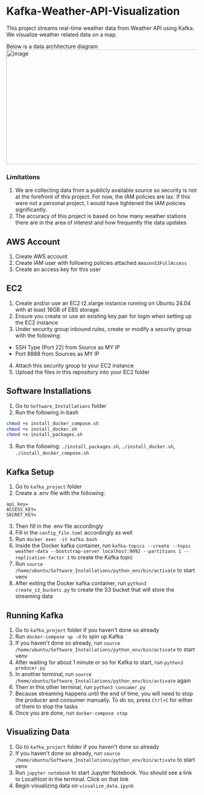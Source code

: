 # Kafka-Weather-API-Visualization
This project streams real-time weather data from Weather API using Kafka. We visualize weather related data on a map.

Below is a data architecture diagram
<img width="959" height="302" alt="image" src="https://github.com/user-attachments/assets/15317ada-c529-402b-84e3-6c22282bd65d" />

### Limitations
1. We are collecting data from a publicly available source so security is not at the forefront of this project. For now, the IAM policies are lax. If this were not a personal project, I would have tightened the IAM policies significantly.
2. The accuracy of this project is based on how many weather stations there are in the area of interest and how frequently the data updates

## AWS Account
1. Create AWS account
2. Create IAM user with following policies attached ```AmazonS3FullAccess```
3. Create an access key for this user

## EC2
1. Create and/or use an EC2 t2.xlarge instance running on Ubuntu 24.04 with at least 16GB of EBS storage.
2. Ensure you create or use an existing key pair for login when setting up the EC2 instance
3. Under security group inbound rules, create or modify a security group with the following:
  - SSH Type (Port 22) from Source as MY IP
  - Port 8888 from Sources as MY IP
4. Attach this security group to your EC2 instance
5. Upload the files in this repository into your EC2 folder

## Software Installations
1. Go to ```Software_Installations``` folder
2. Run the following in bash
```bash
chmod +x install_docker_compose.sh
chmod +x install_docker.sh
chmod +x install_packages.sh
```
3. Run the following: ```./install_packages.sh```, ```./install_docker.sh```, ```./install_docker_compose.sh```

## Kafka Setup
1. Go to ```kafka_project``` folder
2. Create a .env file with the following:
```env
api_key=
ACCESS_KEY=
SECRET_KEY=
```
3. Then fill in the .env file accordingly
4. Fill in the ```config_file.toml``` accordingly as well
5. Run ```docker exec -it kafka bash```
6. Inside the Docker kafka container, run ```kafka-topics --create --topic weather-data --bootstrap-server localhost:9092 --partitions 1 --replication-factor 1``` to create the Kafka topic
7. Run ```source /home/ubuntu/Software_Installations/python_env/bin/activate``` to start venv
8. After exiting the Docker kafka container, run ```python3 create_s3_buckets.py``` to create the S3 bucket that will store the streaming data

## Running Kafka
1. Go to ```kafka_project``` folder if you haven't done so already
2. Run ```docker-compose up -d``` to spin up Kafka
3. If you haven't done so already, run ```source /home/ubuntu/Software_Installations/python_env/bin/activate``` to start venv
4. After waiting for about 1 minute or so for Kafka to start, run ```python3 producer.py```
5. In another terminal, run ```source /home/ubuntu/Software_Installations/python_env/bin/activate``` again
6. Then in this other terminal, run ```python3 consumer.py```
7. Because streaming happens until the end of time, you will need to stop the producer and consumer manually. To do so, press ```Ctrl+C``` for either of them to stop the tasks
8. Once you are done, run ```docker-compose stop```

## Visualizing Data
1. Go to ```kafka_project``` folder if you haven't done so already
2. If you haven't done so already, run ```source /home/ubuntu/Software_Installations/python_env/bin/activate``` to start venv
3. Run ```jupyter notebook``` to start Jupyter Notebook. You should see a link to LocalHost in the terminal. Click on that link
4. Begin visualizing data on ```visualize_data.ipynb```
